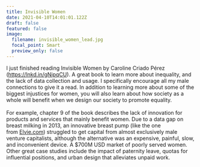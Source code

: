 ```yaml
---
title: Invisible Women
date: 2021-04-10T14:01:01.122Z
draft: false
featured: false
image:
  filename: invisible_women_lead.jpg
  focal_point: Smart
  preview_only: false
---
```

I just finished reading Invisible Women by Caroline Criado Pérez (<https://lnkd.in/gNipqCU>). A great book to learn more about inequality, and the lack of data collection and usage. I specifically encourage all my male connections to give it a read. In addition to learning more about some of the biggest injustices for women, you will also learn about how society as a whole will benefit when we design our society to promote equality.\
\
For example, chapter 9 of the book describes the lack of innovation for products and services that mainly benefit women. Due to a data gap on breast milking in 2013, an innovative breast pump (like the one from [Elvie.com](http://elvie.com/)) struggled to get capital from almost exclusively male venture capitalists, although the alternative was an expensive, painful, slow, and inconvenient device. A $700M USD market of poorly served women. Other great case studies include the impact of paternity leave, quotas for influential positions, and urban design that alleviates unpaid work.